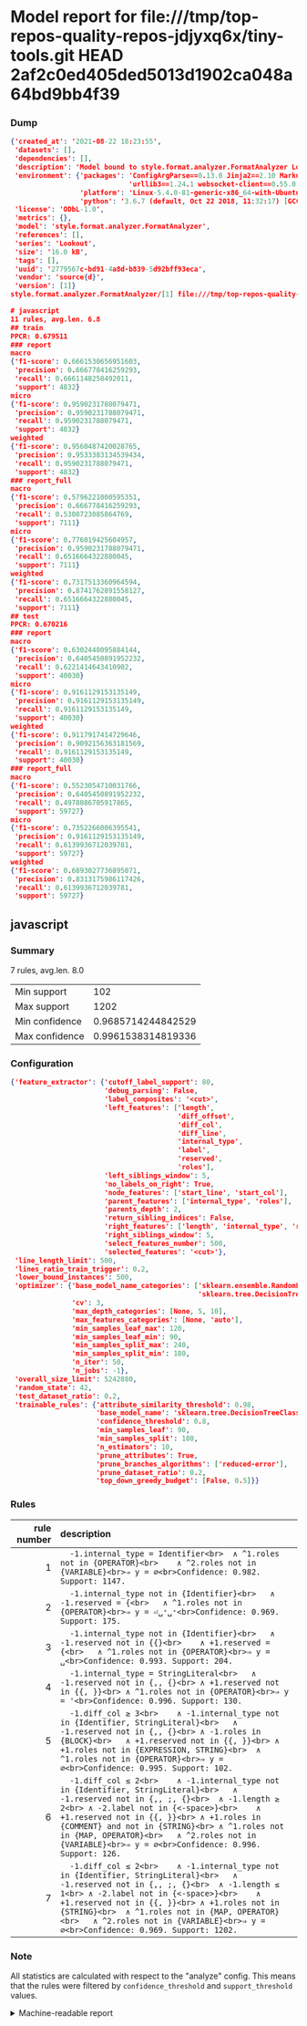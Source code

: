 # Model report for file:///tmp/top-repos-quality-repos-jdjyxq6x/tiny-tools.git HEAD 2af2c0ed405ded5013d1902ca048a64bd9bb4f39

### Dump

```json
{'created_at': '2021-08-22 18:23:55',
 'datasets': [],
 'dependencies': [],
 'description': 'Model bound to style.format.analyzer.FormatAnalyzer Lookout analyzer.',
 'environment': {'packages': 'ConfigArgParse==0.13.0 Jinja2==2.10 MarkupSafe==1.1.1 PyStemmer==1.3.0 PyYAML==5.1 Pympler==0.5 SQLAlchemy==1.2.10 SQLAlchemy-Utils==0.33.3 asdf==2.3.2 bblfsh==2.12.7 boto==2.49.0 boto3==1.9.130 botocore==1.12.130 cachetools==2.0.1 certifi==2019.3.9 chardet==3.0.4 clint==0.5.1 docker==3.7.0 docker-pycreds==0.4.0 dulwich==0.19.11 grpcio==1.19.0 grpcio-tools==1.19.0 humanfriendly==4.16.1 humanize==0.5.1 idna==2.8 jmespath==0.9.4 jsonschema==2.6.0 lookout-sdk==0.4.1 lookout-sdk-ml==0.19.0 lookout-style==0.2.0 lz4==2.1.6 modelforge==0.12.1 numpy==1.16.2 packaging==19.0 pandas==0.22.0 pip==19.0.3 protobuf==3.7.0 psycopg2-binary==2.7.5 pygtrie==2.3 pyparsing==2.3.1 python-dateutil==2.8.0 python-igraph==0.7.1.post6 pytz==2019.1 requests==2.21.0 requirements-parser==0.2.0 scikit-learn==0.20.1 scikit-optimize==0.5.2 scipy==1.2.1 semantic-version==2.6.0 setuptools==40.8.0 six==1.12.0 smart-open==1.8.1 sourced-ml==0.8.2 spdx==2.5.0 stringcase==1.2.0 tabulate==0.8.2 tqdm==4.31.1 '
                             'urllib3==1.24.1 websocket-client==0.55.0 xxhash==1.3.0',
                 'platform': 'Linux-5.4.0-81-generic-x86_64-with-Ubuntu-18.04-bionic',
                 'python': '3.6.7 (default, Oct 22 2018, 11:32:17) [GCC 8.2.0]'},
 'license': 'ODbL-1.0',
 'metrics': {},
 'model': 'style.format.analyzer.FormatAnalyzer',
 'references': [],
 'series': 'Lookout',
 'size': '16.0 kB',
 'tags': [],
 'uuid': '2779567c-bd91-4a8d-b839-5d92bff93eca',
 'vendor': 'source{d}',
 'version': [1]}
style.format.analyzer.FormatAnalyzer/[1] file:///tmp/top-repos-quality-repos-jdjyxq6x/tiny-tools.git 2af2c0ed405ded5013d1902ca048a64bd9bb4f39

# javascript
11 rules, avg.len. 6.8
## train
PPCR: 0.679511
### report
macro
{'f1-score': 0.6661530656951603,
 'precision': 0.666778416259293,
 'recall': 0.6661148258492011,
 'support': 4832}
micro
{'f1-score': 0.9590231788079471,
 'precision': 0.9590231788079471,
 'recall': 0.9590231788079471,
 'support': 4832}
weighted
{'f1-score': 0.9560487420028765,
 'precision': 0.9533383134539434,
 'recall': 0.9590231788079471,
 'support': 4832}
### report_full
macro
{'f1-score': 0.5796221000595351,
 'precision': 0.666778416259293,
 'recall': 0.5308723085864769,
 'support': 7111}
micro
{'f1-score': 0.776019425604957,
 'precision': 0.9590231788079471,
 'recall': 0.6516664322880045,
 'support': 7111}
weighted
{'f1-score': 0.7317513360964594,
 'precision': 0.8741762891558127,
 'recall': 0.6516664322880045,
 'support': 7111}
## test
PPCR: 0.670216
### report
macro
{'f1-score': 0.6302448095884144,
 'precision': 0.6405450891952232,
 'recall': 0.6221414643410902,
 'support': 40030}
micro
{'f1-score': 0.9161129153135149,
 'precision': 0.9161129153135149,
 'recall': 0.9161129153135149,
 'support': 40030}
weighted
{'f1-score': 0.9117917414729646,
 'precision': 0.9092156363181569,
 'recall': 0.9161129153135149,
 'support': 40030}
### report_full
macro
{'f1-score': 0.5523054710031766,
 'precision': 0.6405450891952232,
 'recall': 0.4978086705917865,
 'support': 59727}
micro
{'f1-score': 0.7352266006395541,
 'precision': 0.9161129153135149,
 'recall': 0.6139936712039781,
 'support': 59727}
weighted
{'f1-score': 0.6893027736895071,
 'precision': 0.8313175986117426,
 'recall': 0.6139936712039781,
 'support': 59727}
```

## javascript
### Summary
7 rules, avg.len. 8.0

| | |
|-|-|
|Min support|102|
|Max support|1202|
|Min confidence|0.9685714244842529|
|Max confidence|0.9961538314819336|

### Configuration

```json
{'feature_extractor': {'cutoff_label_support': 80,
                       'debug_parsing': False,
                       'label_composites': '<cut>',
                       'left_features': ['length',
                                         'diff_offset',
                                         'diff_col',
                                         'diff_line',
                                         'internal_type',
                                         'label',
                                         'reserved',
                                         'roles'],
                       'left_siblings_window': 5,
                       'no_labels_on_right': True,
                       'node_features': ['start_line', 'start_col'],
                       'parent_features': ['internal_type', 'roles'],
                       'parents_depth': 2,
                       'return_sibling_indices': False,
                       'right_features': ['length', 'internal_type', 'reserved', 'roles'],
                       'right_siblings_window': 5,
                       'select_features_number': 500,
                       'selected_features': '<cut>'},
 'line_length_limit': 500,
 'lines_ratio_train_trigger': 0.2,
 'lower_bound_instances': 500,
 'optimizer': {'base_model_name_categories': ['sklearn.ensemble.RandomForestClassifier',
                                              'sklearn.tree.DecisionTreeClassifier'],
               'cv': 3,
               'max_depth_categories': [None, 5, 10],
               'max_features_categories': [None, 'auto'],
               'min_samples_leaf_max': 120,
               'min_samples_leaf_min': 90,
               'min_samples_split_max': 240,
               'min_samples_split_min': 180,
               'n_iter': 50,
               'n_jobs': -1},
 'overall_size_limit': 5242880,
 'random_state': 42,
 'test_dataset_ratio': 0.2,
 'trainable_rules': {'attribute_similarity_threshold': 0.98,
                     'base_model_name': 'sklearn.tree.DecisionTreeClassifier',
                     'confidence_threshold': 0.8,
                     'min_samples_leaf': 90,
                     'min_samples_split': 180,
                     'n_estimators': 10,
                     'prune_attributes': True,
                     'prune_branches_algorithms': ['reduced-error'],
                     'prune_dataset_ratio': 0.2,
                     'top_down_greedy_budget': [False, 0.5]}}
```

### Rules

| rule number | description |
|----:|:-----|
| 1 | `  -1.internal_type = Identifier<br>	∧ ^1.roles not in {OPERATOR}<br>	∧ ^2.roles not in {VARIABLE}<br>⇒ y = ∅<br>Confidence: 0.982. Support: 1147.` |
| 2 | `  -1.internal_type not in {Identifier}<br>	∧ -1.reserved = {<br>	∧ ^1.roles not in {OPERATOR}<br>⇒ y = ⏎␣⁺␣⁺<br>Confidence: 0.969. Support: 175.` |
| 3 | `  -1.internal_type not in {Identifier}<br>	∧ -1.reserved not in {{}<br>	∧ +1.reserved = {<br>	∧ ^1.roles not in {OPERATOR}<br>⇒ y = ␣<br>Confidence: 0.993. Support: 204.` |
| 4 | `  -1.internal_type = StringLiteral<br>	∧ -1.reserved not in {,, {}<br>	∧ +1.reserved not in {{, }}<br>	∧ ^1.roles not in {OPERATOR}<br>⇒ y = '<br>Confidence: 0.996. Support: 130.` |
| 5 | `  -1.diff_col ≥ 3<br>	∧ -1.internal_type not in {Identifier, StringLiteral}<br>	∧ -1.reserved not in {,, {}<br>	∧ -1.roles in {BLOCK}<br>	∧ +1.reserved not in {{, }}<br>	∧ +1.roles not in {EXPRESSION, STRING}<br>	∧ ^1.roles not in {OPERATOR}<br>⇒ y = ∅<br>Confidence: 0.995. Support: 102.` |
| 6 | `  -1.diff_col ≤ 2<br>	∧ -1.internal_type not in {Identifier, StringLiteral}<br>	∧ -1.reserved not in {,, ;, {}<br>	∧ -1.length ≥ 2<br>	∧ -2.label not in {<-space>}<br>	∧ +1.reserved not in {{, }}<br>	∧ +1.roles in {COMMENT} and not in {STRING}<br>	∧ ^1.roles not in {MAP, OPERATOR}<br>	∧ ^2.roles not in {VARIABLE}<br>⇒ y = ∅<br>Confidence: 0.996. Support: 126.` |
| 7 | `  -1.diff_col ≤ 2<br>	∧ -1.internal_type not in {Identifier, StringLiteral}<br>	∧ -1.reserved not in {,, ;, {}<br>	∧ -1.length ≤ 1<br>	∧ -2.label not in {<-space>}<br>	∧ +1.reserved not in {{, }}<br>	∧ +1.roles not in {STRING}<br>	∧ ^1.roles not in {MAP, OPERATOR}<br>	∧ ^2.roles not in {VARIABLE}<br>⇒ y = ∅<br>Confidence: 0.969. Support: 1202.` |

### Note
All statistics are calculated with respect to the "analyze" config. This means that the rules were filtered by
`confidence_threshold` and `support_threshold` values.

<details>
    <summary>Machine-readable report</summary>
```json
{"javascript": {"avg_rule_len": 8.0, "max_conf": 0.9961538314819336, "max_support": 1202, "min_conf": 0.9685714244842529, "min_support": 102, "num_rules": 7}}
```
</details>
